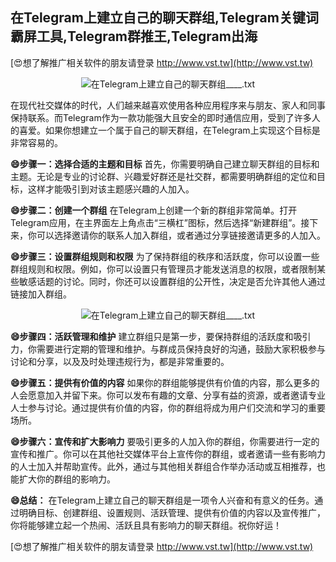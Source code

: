 ## **在Telegram上建立自己的聊天群组,Telegram关键词霸屏工具,Telegram群推王,Telegram出海**

[😍想了解推广相关软件的朋友请登录 http://www.vst.tw](http://www.vst.tw)

 <center><img src="https://vst.tw/MP4/tuiguang/png/7.png" alt="在Telegram上建立自己的聊天群组____.txt"></center>

在现代社交媒体的时代，人们越来越喜欢使用各种应用程序来与朋友、家人和同事保持联系。而Telegram作为一款功能强大且安全的即时通信应用，受到了许多人的喜爱。如果你想建立一个属于自己的聊天群组，在Telegram上实现这个目标是非常容易的。

**😄步骤一：选择合适的主题和目标**
首先，你需要明确自己建立聊天群组的目标和主题。无论是专业的讨论群、兴趣爱好群还是社交群，都需要明确群组的定位和目标，这样才能吸引到对该主题感兴趣的人加入。

**😄步骤二：创建一个群组**
在Telegram上创建一个新的群组非常简单。打开Telegram应用，在主界面左上角点击“三横杠”图标，然后选择“新建群组”。接下来，你可以选择邀请你的联系人加入群组，或者通过分享链接邀请更多的人加入。

**😄步骤三：设置群组规则和权限**
为了保持群组的秩序和活跃度，你可以设置一些群组规则和权限。例如，你可以设置只有管理员才能发送消息的权限，或者限制某些敏感话题的讨论。同时，你还可以设置群组的公开性，决定是否允许其他人通过链接加入群组。

 <center><img src="https://vst.tw/MP4/tuiguang/png/6.png" alt="在Telegram上建立自己的聊天群组____.txt"></center>

**😄步骤四：活跃管理和维护**
建立群组只是第一步，要保持群组的活跃度和吸引力，你需要进行定期的管理和维护。与群成员保持良好的沟通，鼓励大家积极参与讨论和分享，以及及时处理违规行为，都是非常重要的。

**😄步骤五：提供有价值的内容**
如果你的群组能够提供有价值的内容，那么更多的人会愿意加入并留下来。你可以发布有趣的文章、分享有益的资源，或者邀请专业人士参与讨论。通过提供有价值的内容，你的群组将成为用户们交流和学习的重要场所。

**😄步骤六：宣传和扩大影响力**
要吸引更多的人加入你的群组，你需要进行一定的宣传和推广。你可以在其他社交媒体平台上宣传你的群组，或者邀请一些有影响力的人士加入并帮助宣传。此外，通过与其他相关群组合作举办活动或互相推荐，也能扩大你的群组的影响力。

**😄总结：**
在Telegram上建立自己的聊天群组是一项令人兴奋和有意义的任务。通过明确目标、创建群组、设置规则、活跃管理、提供有价值的内容以及宣传推广，你将能够建立起一个热闹、活跃且具有影响力的聊天群组。祝你好运！

[😍想了解推广相关软件的朋友请登录 http://www.vst.tw](http://www.vst.tw)




